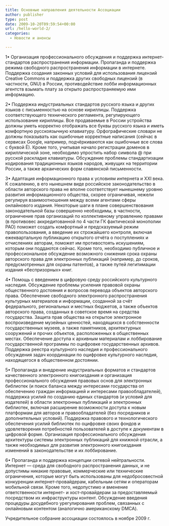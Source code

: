 ```yaml
---
title: Основные направления деятельности Ассоциации
author: publisher
type: post
date: 2009-10-20T09:59:54+00:00
url: /hello-world-2/
categories:
  - Новости и анонсы

---
```

1• Организация профессионального обсуждения и поддержка интернет-стандартов распространения информации. Пропаганда и поддержка режима свободного распространения информации в интернете. Поддержка создания законных условий для использования лицензий Creative Commons и поддержка других свободных лицензий (в частности, GNU) в России, противодействие лобби информационных агентств взымать плату за открыто распространяемую ими информацию.  
  
2• Поддержка индустриальных стандартов русского языка и других языков с письменностью на основе кириллицы. Поддержка соответствующего технического регламента, регулирующего использование кириллицы. Все продаваемые в России устройства должны уметь корректно отображать все буквы русского языка и иметь комфортную русскоязычную клавиатуру. Орфографические словари не должны показывать как ошибочные корректные написания (сейчас в сервисах Google, например, подчёркиваются как ошибочные все слова с буквой Ё). Кроме того, учитывая начало регистрации доменов в кириллической зоне, необходимо упростить набор символа @ при русской раскладке клавиатуры. Обсуждение проблемы стандартизации кодирования традиционных языков народов, живущих на территории России, а также архаических форм славянской письменности.

3• Адаптация информационного права к условиям интернета и XXI века. К сожалению, в его нынешнем виде российское законодательство в области авторского права не вполне соответствует нынешнему уровню развития информационного общества, скорее ограничивая, нежели регулируя взаимоотношения между всеми агентами сферы онлайнового издания. Некоторые шаги в плане совершенствования законодательной базы совершенно необходимы, в частности, ограничение прав организаций по коллективному управлению правами (в противовес аккредитованной по 4 части ГК фактической монополии РАО) поможет создать комфортный и предсказуемый режим правопользования, а введение их строжайшего контроля, включая ежеквартальную публикацию открытого отчёта о поступлениях и отчислениях авторам, поможет им противостоять искушениям, которым они поддаются сейчас. Кроме того, необходимо публичное и профессиональное обсуждение возможного снижения срока охраны авторского права для электронных публикаций (например, до сроков, предусмотренных для охраны патентов), а также путей легитимации издания «беспризорных» книг.

4• Помощь с введением в цифровую среду российского культурного наследия. Обсуждение проблемы усиления правовой охраны общественного достояния и вопросов перевода объектов авторского права. Обеспечение свободного электронного распространения культурных материалов и информации, созданной за счёт федерального, региональных и местных бюджетов, а также объектов авторского права, созданных в советское время на средства государства. Защита прав общества на открытое электронное воспроизведение музейных ценностей, находящихся в собственности государственных музеев, а также памятников, архитектурных сооружений и прочих объектов, расположенных в общественных местах. Обеспечение доступа к архивным материалам и лоббирование государственной программы по оцифровке государственных архивов. Поддержка реестра культурного наследия и профессионального обсуждения задач координации по оцифровке культурного наследия, находящегося в общественном достоянии.

5• Пропаганда и внедрение индустриальных форматов и стандартов качественного электронного книгоиздания и организация профессионального обсуждения правовых основ для электронных библиотек (и поиск баланса между интересами государства оп обеспечению граждан информацией и интересами правообладателей), поддержка усилий по созданию единых стандартов (и условий для издателей) в области электронных публикаций и электронных библиотек, включая расширение возможности доступа к новым платформам для авторов и правообладателей (без посредников и дополнительных условий). Поддержка правового и технологического обеспечения усилий библиотек по оцифровке своих фондов и удовлетворения потребностей пользователей в доступе к документам в цифровой форме. Организация профессионального обсуждения архитектуры системы электронных публикаций для книжной отрасли, а также необходимых для развития электронного книгоиздания изменений в законодательстве и их лоббирование.

6• Пропаганда и поддержка концепции сетевой нейтральности. Интернет — среда для свободного распространения данных, и не допустимы никакие правовые, коммерческие или технические ограничения, которые могут быть использованы для недобросовестной конкуренции интернет-провайдерам, кабельным сетям и операторам мобильной связи. Кроме того, недопустимо и вменение ответственности интернет- и хост-провайдерам за предоставляемый посредством их инфраструктуры контент. Обсуждение введения процедуры досудебного урегулирования проблем, связанных с онлайновым контентом (аналогично американскому DMCA).

Учредительное собрание ассоциации состоялось в ноябре 2009 г.  